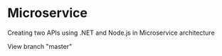 # Microservice
Creating two APIs using .NET and Node.js in Microservice architecture

View branch "master"
